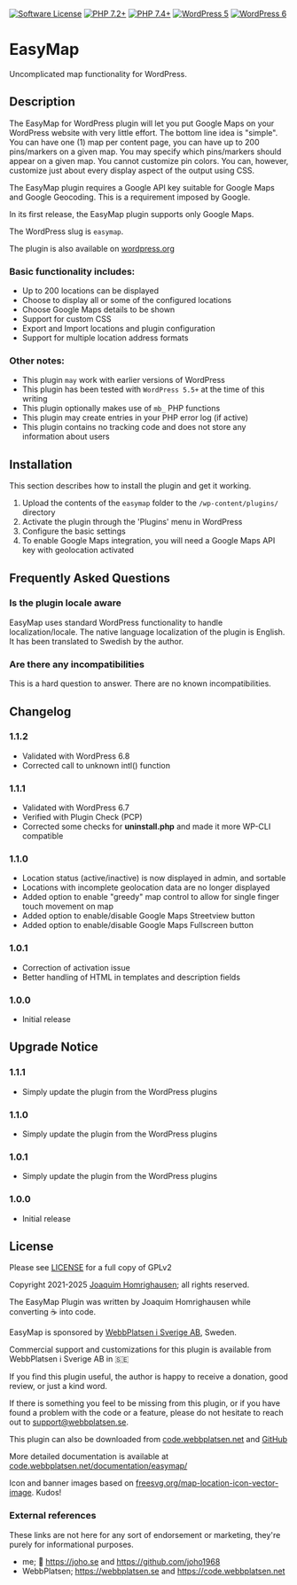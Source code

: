 [![Software License](https://img.shields.io/badge/License-GPL%20v2-green.svg?style=flat-square)](LICENSE) [![PHP 7.2\+](https://img.shields.io/badge/PHP-7.2-blue?style=flat-square)](https://php.net) [![PHP 7.4\+](https://img.shields.io/badge/PHP-7.4-blue?style=flat-square)](https://php.net) [![WordPress 5](https://img.shields.io/badge/WordPress-5.8-orange?style=flat-square)](https://wordpress.org)  [![WordPress 6](https://img.shields.io/badge/WordPress-6.8-orange?style=flat-square)](https://wordpress.org)

# EasyMap

Uncomplicated map functionality for WordPress.

## Description

The EasyMap for WordPress plugin will let you put Google Maps on your WordPress website with very little effort. The bottom line idea is "simple". You can have one (1) map per content page, you can have up to 200 pins/markers on a given map. You may specify which pins/markers should appear on a given map. You cannot customize pin colors. You can, however, customize just about every display aspect of the output using CSS.

The EasyMap plugin requires a Google API key suitable for Google Maps and Google Geocoding. This is a requirement imposed by Google.

In its first release, the EasyMap plugin supports only Google Maps.

The WordPress slug is `easymap`.

The plugin is also available on [wordpress.org](https://wordpress.org/plugins/easymap/)

### Basic functionality includes:

* Up to 200 locations can be displayed
* Choose to display all or some of the configured locations
* Choose Google Maps details to be shown
* Support for custom CSS
* Export and Import locations and plugin configuration
* Support for multiple location address formats

### Other notes:

* This plugin `may` work with earlier versions of WordPress
* This plugin has been tested with `WordPress 5.5+` at the time of this writing
* This plugin optionally makes use of `mb_` PHP functions
* This plugin may create entries in your PHP error log (if active)
* This plugin contains no tracking code and does not store any information about users

## Installation

This section describes how to install the plugin and get it working.

1. Upload the contents of the `easymap` folder to the `/wp-content/plugins/` directory
2. Activate the plugin through the 'Plugins' menu in WordPress
3. Configure the basic settings
4. To enable Google Maps integration, you will need a Google Maps API key with geolocation activated

## Frequently Asked Questions

### Is the plugin locale aware

EasyMap uses standard WordPress functionality to handle localization/locale. The native language localization of the plugin is English. It has been translated to Swedish by the author.

### Are there any incompatibilities

This is a hard question to answer. There are no known incompatibilities.

## Changelog

### 1.1.2
* Validated with WordPress 6.8
* Corrected call to unknown intl() function

### 1.1.1
* Validated with WordPress 6.7
* Verified with Plugin Check (PCP)
* Corrected some checks for **uninstall.php** and made it more WP-CLI compatible

### 1.1.0
* Location status (active/inactive) is now displayed in admin, and sortable
* Locations with incomplete geolocation data are no longer displayed
* Added option to enable "greedy" map control to allow for single finger touch movement on map
* Added option to enable/disable Google Maps Streetview button
* Added option to enable/disable Google Maps Fullscreen button

### 1.0.1
* Correction of activation issue
* Better handling of HTML in templates and description fields

### 1.0.0
* Initial release

## Upgrade Notice

### 1.1.1
* Simply update the plugin from the WordPress plugins

### 1.1.0
* Simply update the plugin from the WordPress plugins

### 1.0.1
* Simply update the plugin from the WordPress plugins

### 1.0.0
* Initial release

## License

Please see [LICENSE](LICENSE) for a full copy of GPLv2

Copyright 2021-2025 [Joaquim Homrighausen](https://github.com/joho1968); all rights reserved.

The EasyMap Plugin was written by Joaquim Homrighausen while converting :coffee: into code.

EasyMap is sponsored by [WebbPlatsen i Sverige AB](https://webbplatsen.se), Sweden.

Commercial support and customizations for this plugin is available from WebbPlatsen i Sverige AB in :sweden:

If you find this plugin useful, the author is happy to receive a donation, good review, or just a kind word.

If there is something you feel to be missing from this plugin, or if you have found a problem with the code or a feature, please do not hesitate to reach out to support@webbplatsen.se.

This plugin can also be downloaded from [code.webbplatsen.net](https://code.webbplatsen.net/wordpress/easymap/) and [GitHub](https://github.com/joho1968/easymap)

More detailed documentation is available at [code.webbplatsen.net/documentation/easymap/](https://code.webbplatsen.net/documentation/easymap/)

Icon and banner images based on [freesvg.org/map-location-icon-vector-image](https://freesvg.org/map-location-icon-vector-image). Kudos!

### External references

These links are not here for any sort of endorsement or marketing, they're purely for informational purposes.

* me; :monkey: https://joho.se and https://github.com/joho1968
* WebbPlatsen; https://webbplatsen.se and https://code.webbplatsen.net
